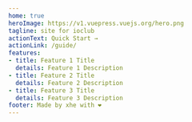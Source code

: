 ```yaml
---
home: true
heroImage: https://v1.vuepress.vuejs.org/hero.png
tagline: site for ioclub
actionText: Quick Start →
actionLink: /guide/
features:
- title: Feature 1 Title
  details: Feature 1 Description
- title: Feature 2 Title
  details: Feature 2 Description
- title: Feature 3 Title
  details: Feature 3 Description
footer: Made by xhe with ❤️
---
```


